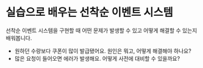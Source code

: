 # 실습으로 배우는 선착순 이벤트 시스템
선착순 이벤트 시스템을 구현할 때 어떤 문제가 발생할 수 있고 어떻게 해결할 수 있는지 배워봅니다.

- 원하던 수량보다 쿠폰이 많이 발급됐어요.
  원인은 뭐고, 어떻게 해결해야 하나요?
- 많은 요청이 들어오면 에러가 발생해요.
  어떻게 사전에 대비할 수 있을까요?
